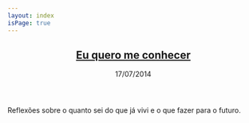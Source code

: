 ```yaml
---
layout: index
isPage: true
---
```


<article>
    <header>
        <h1 class="post-title">
            <a class="icon icon-external-link" href="//medium.com/@dcardosods/eu-quero-me-conhecer-adf6232f3eb4" rel="bookmark" title="Eu quero me conhecer" target="_blank">
                Eu quero me conhecer
            </a>
        </h1>
        <p class="post-date">
            <time datetime="2014-07-17">
                17/07/2014
            </time>
        </p>
    </header>
    <p>
        Reflexões sobre o quanto sei do que já vivi e o que fazer para o futuro.
    </p>
</article>